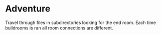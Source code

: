 # Adventure
Travel through files in subdirectories looking for the end room. Each time buildrooms is ran all room connections are different.

